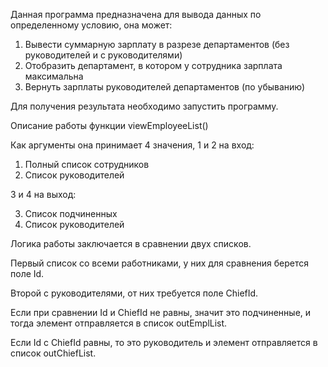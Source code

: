 Данная программа предназначена для вывода данных по определенному условию, она может:
1. Вывести суммарную зарплату в разрезе департаментов (без руководителей и с руководителями)
2. Отобразить департамент, в котором у сотрудника зарплата максимальна
3. Вернуть зарплаты руководителей департаментов (по убыванию)

Для получения результата необходимо запустить программу.

Описание работы функции viewEmployeeList()

Как аргументы она принимает 4 значения, 1 и 2 на вход:
1. Полный список сотрудников
2. Список руководителей

3 и 4 на выход:

3. Список подчиненных
4. Список руководителей

Логика работы заключается в сравнении двух списков.

Первый список со всеми работниками, у них для сравнения берется поле Id.

Второй с руководителями, от них требуется поле ChiefId.

Если при сравнении Id и ChiefId не равны, значит это подчиненные, и тогда элемент отправляется в список outEmplList.

Если Id с ChiefId равны, то это руководитель и элемент отправляется в список outChiefList.

